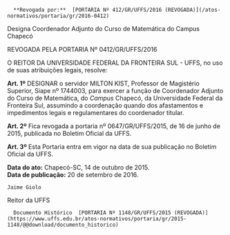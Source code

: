       **Revogada por:**  [PORTARIA Nº 412/GR/UFFS/2016 (REVOGADA)](/atos-normativos/portaria/gr/2016-0412) 

   Designa Coordenador Adjunto do Curso de Matemática do Campus Chapecó  

REVOGADA PELA PORTARIA Nº 0412/GR/UFFS/2016

 O REITOR DA UNIVERSIDADE FEDERAL DA FRONTEIRA SUL - UFFS, no uso de suas atribuições legais, resolve:

 **Art. 1º** DESIGNAR o servidor MILTON KIST, Professor de Magistério Superior, Siape nº 1744003, para exercer a função de Coordenador Adjunto do Curso de Matemática, do *Campus* Chapecó, da Universidade Federal da Fronteira Sul, assumindo a coordenação quando dos afastamentos e impedimentos legais e regulamentares do coordenador titular.

 **Art. 2º** Fica revogada a portaria nº 0647/GR/UFFS/2015, de 16 de junho de 2015, publicada no Boletim Oficial da UFFS.

 **Art. 3º** Esta Portaria entra em vigor na data de sua publicação no Boletim Oficial da UFFS.

  

   **Data do ato:** Chapecó-SC, 14 de outubro de 2015.   
 **Data de publicação:**  20 de setembro de 2016. 

    Jaime Giolo   
 Reitor da UFFS 

      Documento Histórico  [PORTARIA Nº 1148/GR/UFFS/2015 (REVOGADA)](https://www.uffs.edu.br/atos-normativos/portaria/gr/2015-1148/@@download/documento_historico)     
      